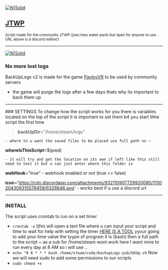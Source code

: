 
[![N|Solid](https://media.moddb.com/images/members/4/3380/3379652/profile/Discord_button.png)](https://www.jtwp.org)
## [JTWP](https://jtwp.org)


<sub>Script made for the community JTWP (joes toes water park) but open for anyone to use . URL above is a discord redirect </sub>
<hr>

[![N|Solid](https://cdn.discordapp.com/attachments/932110907729920080/1130216713493938187/pvl.jpg)](https://nodesource.com/products/nsolid)

### No more lost logs 
BackUpLogs v2 is made for the game [PavlovVR](https://www.vankrupt.com/) to be used by community servers 



- the game will purge the logs after a few days thats why its important to back them up 

<hr>
### SETTINGS
To change how the script works for you there is variables located on the top of the script it is important to set them b4 you start thhe script the first time 

> **backUpDir**="/home/steam/logs"
>
> 
    - where to u want the saved files to be placed use full path no ~ 
**whereIsThisScript**=$(pwd)


    - it will try and get the location on its own if left like this still need to test it but u can just enter where this folder is 
**webHook**="true"
    - webhook enabled or not (true <> false) 




















    
**icon**='https://cdn.discordapp.com/attachments/932110907729920080/1130204308315578459/6328646.png'
    - works best if u use a discord url 



<hr>



### INSTALL

 The script uses crontab to run on a set timer 
-  `crontab -e` 
    [this will open a text file where u can input your script and time to wait for help with setting the timer [HERE IS A TOOL](https://crontab.cronhub.io/)
    yyour going to add your time value the tyype of program it is (bash) then a full path to the script ~ as a sub for /home/steam wont work here
I want mine to run every day at 8 AM so i will use ..
- `echo "0 8 * * * bash /home/steam/code/backupLogs-pub/bkUp.sh`
Now we will need sudo to add some permissions to our scripts 
- `sudo chmod +x `
